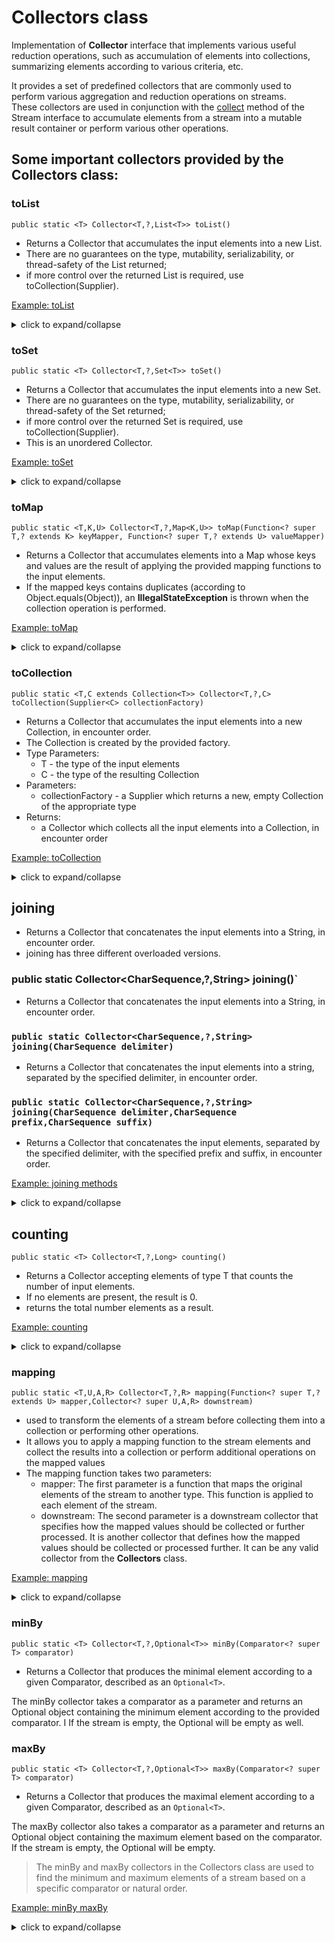 # Collectors class

Implementation of **Collector** interface that implements various useful reduction operations,
such as accumulation of elements into collections, summarizing elements according to various criteria, etc.

It provides a set of predefined collectors that are commonly used to perform various aggregation 
and reduction operations on streams. <br>
These collectors are used in conjunction with the [collect](../README.md#collect) method of the Stream interface to accumulate elements 
from a stream into a mutable result container or perform various other operations.

## Some important collectors provided by the Collectors class:

###  toList

`public static <T> Collector<T,?,List<T>> toList()`

- Returns a Collector that accumulates the input elements into a new List.
- There are no guarantees on the type, mutability, serializability, or thread-safety of the List returned;
- if more control over the returned List is required, use toCollection(Supplier).

[Example: toList](./ToListExample.java)

<details>
  <summary>click to expand/collapse</summary>

```java
import java.util.List;
import java.util.stream.Collectors;

public class ToListExample {
    //list of Computer Science students
    private static List<Student> getAllComputerScienceStudents() {
        return Student.getAllStudents()
                .stream()
                .filter(student -> student.getDepartment().equals("Computer Science"))
                .collect(Collectors.toList());
    }
    public static void main(String[] args) {
        List<Student> computerScienceStudents = getAllComputerScienceStudents();
        System.out.println("Computer Science students: ");
        computerScienceStudents.forEach(student -> System.out.println(student.getName()));
    }
}
```
Output:
```shell
Computer Science students: 
Aarav
Rohan
Isha
Ishita
Sahil
```
</details>

### toSet

`public static <T> Collector<T,?,Set<T>> toSet()`

- Returns a Collector that accumulates the input elements into a new Set.
- There are no guarantees on the type, mutability, serializability, or thread-safety of the Set returned;
- if more control over the returned Set is required, use toCollection(Supplier).
- This is an unordered Collector.

[Example: toSet](./ToSetExample.java)
<details>
  <summary>click to expand/collapse</summary>

```java
package streams.collectors;

/*
 * Example demonstrating Collectors method: toList
 */

import streams.data.Student;

import java.util.List;
import java.util.Set;
import java.util.stream.Collectors;

public class ToSetExample {

    //to retrieve all the available activities among students
    private static Set<String> getAllActivities() {
        return Student.getAllStudents() //List<Student>
                .stream() //Stream<Student>
                .map(Student::getActivities) //Stream<List<String>>
                .flatMap(List::stream) //Stream<String>
                .collect(Collectors.toSet());
    }
    public static void main(String[] args) {
        System.out.println("All available activities: "+getAllActivities());
    }
}
```
Output:
```shell
All available activities: [Photography, Coding Club, Art, Music, Dance, Debate Club, Guitar Club, Robotics Club, Sports]
```
</details>

### toMap

`public static <T,K,U> Collector<T,?,Map<K,U>> toMap(Function<? super T,? extends K> keyMapper, Function<? super T,? extends U> valueMapper)`

- Returns a Collector that accumulates elements into a Map whose keys and values are the result of applying the provided mapping functions to the input elements.
- If the mapped keys contains duplicates (according to Object.equals(Object)), an **IllegalStateException** is thrown when the collection operation is performed. 

[Example: toMap](./ToMapExample.java)
<details>
  <summary>click to expand/collapse</summary>

```java
import java.util.Map;
import java.util.stream.Collectors;

public class ToMapExample {

    //get student roll and name map
    private static Map<Integer, String> getStudentRollNamesMap() {
        return Student.getAllStudents()
                .stream()
                .collect(Collectors.toMap(Student::getRollNo,Student::getName));
    }
    public static void main(String[] args) {
        System.out.println("Student Roll and Name: "+getStudentRollNamesMap());
    }
}
```
Output:
```shell
 Student Roll and Name: {201=Rohan, 202=Sia, 203=Rishi, 204=Aryan, 401=Arjun, 402=Kavya, 403=Karan, 404=Anika, 601=Raj, 602=Rahul, 603=Prachi, 604=Diya, 101=Aarav, 102=Rohan, 103=Isha, 104=Ishita, 105=Sahil, 301=Aryan, 302=Ved, 303=Varun, 304=Nisha, 501=Neha, 502=Ravi, 503=Tanvi, 504=Diya}
```
</details>

### toCollection

`public static <T,C extends Collection<T>> Collector<T,?,C> toCollection(Supplier<C> collectionFactory)`

- Returns a Collector that accumulates the input elements into a new Collection, in encounter order.
- The Collection is created by the provided factory.
- Type Parameters:
    - T - the type of the input elements
    - C - the type of the resulting Collection
- Parameters:
    - collectionFactory - a Supplier which returns a new, empty Collection of the appropriate type
- Returns:
    - a Collector which collects all the input elements into a Collection, in encounter order

[Example: toCollection](./ToCollectionExample.java)
<details>
  <summary>click to expand/collapse</summary>

```java
import java.util.ArrayList;
import java.util.List;
import java.util.stream.Collectors;

public class ToCollectionExample {
    //list of Computer Science students
    private static List<Student> getAllComputerScienceStudents() {
        return Student.getAllStudents()
                .stream()
                .filter(student -> student.getDepartment().equals("Computer Science"))
                .collect(Collectors.toCollection(ArrayList::new));
    }

    public static void main(String[] args) {
        List<Student> computerScienceStudents = getAllComputerScienceStudents();
        System.out.println("Computer Science students: ");
        computerScienceStudents.forEach(student -> System.out.println(student.getName()));
    }
}
```
Output:
```shell
Computer Science students:
Aarav
Rohan
Isha
Ishita
Sahil

```
</details>

## joining

- Returns a Collector that concatenates the input elements into a String, in encounter order.
- joining has three different overloaded versions.

### public static Collector<CharSequence,?,String> joining()`
- Returns a Collector that concatenates the input elements into a String, in encounter order.

### `public static Collector<CharSequence,?,String> joining(CharSequence delimiter)`
- Returns a Collector that concatenates the input elements into a string,
  separated by the specified delimiter, in encounter order.

### `public static Collector<CharSequence,?,String> joining(CharSequence delimiter,CharSequence prefix,CharSequence suffix)`
- Returns a Collector that concatenates the input elements,
  separated by the specified delimiter, with the specified prefix and suffix, in encounter order.

[Example: joining methods](./JoiningExample.java)
<details>
  <summary>click to expand/collapse</summary>

```java
/*
 * Example demonstrating Collectors method: joining and its overloaded versions
 */

import java.util.Arrays;
import java.util.List;
import java.util.stream.Collectors;

public class JoiningExample {

    // joining
    private static String joining(List<String> list) {
        return list.stream()
                .collect(Collectors.joining());
    }

    //joining(delimiter)
    private static String joiningWithDelimiter(List<String> list) {
        return list.stream()
                .collect(Collectors.joining(","));
    }

    //joining(delimiter, prefix, suffix)
    private static String joiningWithDelimiterAndPrefixSuffix(List<String> list) {
        return list.stream()
                .collect(Collectors.joining("_", "[", "]"));
    }

    public static void main(String[] args) {
        List<String> fruits = Arrays.asList("Mango", "Apple", "Watermelon");
        System.out.println("Joining1: " + joining(fruits));
        System.out.println("Joining2: " + joiningWithDelimiter(fruits));
        System.out.println("Joining3: " + joiningWithDelimiterAndPrefixSuffix(fruits));
    }
}
```
Output:
```shell
Joining1: MangoAppleWatermelon
Joining2: Mango,Apple,Watermelon
Joining3: [Mango_Apple_Watermelon]
```
</details>

## counting

`public static <T> Collector<T,?,Long> counting()`
- Returns a Collector accepting elements of type T that counts the number of input elements.
- If no elements are present, the result is 0.
- returns the total number elements as a result.

[Example: counting](./CountingExample.java)
<details>
  <summary>click to expand/collapse</summary>

```java
import java.util.stream.Collectors;

public class CountingExample {
  //to get count of Computer Science students
  private static long countCseStudents(){
    return Student.getAllStudents()
            .stream()
            .filter(student -> student.getDepartment().equals("Computer Science"))
            .collect(Collectors.counting());
    // can also be replaced with just .count
  }
  public static void main(String[] args) {
    System.out.println("No. of CSE students: "+countCseStudents());
  }
}
```
Output:
```shell
No. of CSE students: 5
```
</details>

### mapping

`public static <T,U,A,R> Collector<T,?,R> mapping(Function<? super T,? extends U> mapper,Collector<? super U,A,R> downstream)`

- used to transform the elements of a stream before collecting them into a collection or performing other operations. 
- It allows you to apply a mapping function to the stream elements and collect the results into a collection or perform additional operations on the mapped values
- The mapping function takes two parameters:
  - mapper: The first parameter is a function that maps the original elements of the stream to another type. This function is applied to each element of the stream.
  - downstream: The second parameter is a downstream collector that specifies how the mapped values should be collected or further processed.
    It is another collector that defines how the mapped values should be collected or processed further. It can be any valid collector from the **Collectors** class.

[Example: mapping](./MappingExample.java)
<details>
  <summary>click to expand/collapse</summary>

```java
import java.util.List;
import java.util.Set;
import java.util.stream.Collectors;

public class MappingExample {
    public static void main(String[] args) {

        Set<String> namesSet = Student.getAllStudents()
                .stream()
                .collect(Collectors.mapping(Student::getName,Collectors.toSet()));
        /*
         * Equivalent to:
         * Student.getAllStudents().stream()
         *  .map(Student::getName)
         *  .collect(Collectors.toSet());
         */

        List<String> namesList = Student.getAllStudents()
                .stream()
                .collect(Collectors.mapping(Student::getName,Collectors.toList()));
        /*
         * Equivalent to:
         * Student.getAllStudents().stream()
         *  .map(Student::getName)
         *  .collect(Collectors.toList());
         */

        System.out.println("Names Set: "+namesSet);
        System.out.println("Names List: "+namesList);
    }
}
```
Output:
```shell
Names Set: [Isha, Rahul, Sahil, Ravi, Aarav, Kavya, Karan, Rishi, Varun, Sia, Nisha, Diya, Rohan, Ishita, Prachi, Ved, Neha, Anika, Tanvi, Raj, Arjun, Aryan]
Names List: [Aarav, Rohan, Isha, Ishita, Sahil, Rohan, Sia, Rishi, Aryan, Aryan, Ved, Varun, Nisha, Arjun, Kavya, Karan, Anika, Neha, Ravi, Tanvi, Diya, Raj, Rahul, Prachi, Diya]
```
</details>

### minBy

`public static <T> Collector<T,?,Optional<T>> minBy(Comparator<? super T> comparator)`

- Returns a Collector that produces the minimal element according to a given Comparator, described as an `Optional<T>`.

The minBy collector takes a comparator as a parameter and returns an Optional object containing the minimum element according to the provided comparator. I
If the stream is empty, the Optional will be empty as well.

### maxBy

`public static <T> Collector<T,?,Optional<T>> maxBy(Comparator<? super T> comparator)`

- Returns a Collector that produces the maximal element according to a given Comparator, described as an `Optional<T>`.

The maxBy collector also takes a comparator as a parameter and returns an Optional object containing the maximum element based on the comparator.
If the stream is empty, the Optional will be empty.

>The minBy and maxBy collectors in the Collectors class are used to find the minimum and maximum elements of a stream
based on a specific comparator or natural order.

[Example: minBy maxBy](./MinByMaxByExample.java)
<details>
  <summary>click to expand/collapse</summary>

```java
import java.util.Arrays;
import java.util.Comparator;
import java.util.List;
import java.util.Optional;
import java.util.stream.Collectors;

public class MinByMaxByExample {
    public static void main(String[] args) {
        List<Integer> integerList = Arrays.asList(1, 2, 3, 4, 5, 6, 7, 8, 9, 10);

        Optional<Integer> maxElement = integerList
                .stream()
                .collect(Collectors.maxBy(Comparator.naturalOrder()));
        /*
         * Equivalent to:
         * Optional<Integer> maxElement = integerList
         *       .stream().max(Comparator.naturalOrder());
         */

        Optional<Integer> minElement = integerList
                .stream()
                .collect(Collectors.minBy(Comparator.naturalOrder()));
        /*
         * Equivalent to:
         * Optional<Integer> minElement = integerList
         *       .stream().min(Comparator.naturalOrder());
         */

        maxElement.ifPresent(integer -> System.out.println("Max element in list: " + integer)); // 10
        minElement.ifPresent(integer -> System.out.println("Min element in list: " + integer)); // 1
    }
}
```
Output:
```shell
Max element in list: 10
Min element in list: 1
```
</details>